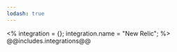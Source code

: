 ```yaml
---
lodash: true
---
```

<% integration = {};
integration.name = "New Relic"; %>
@@includes.integrations@@
